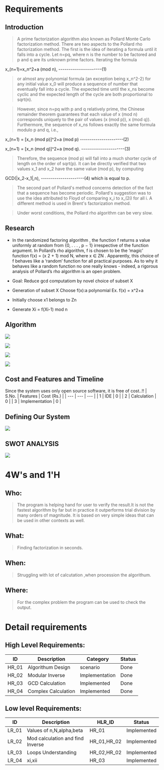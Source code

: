 
# Requirements
## Introduction
>A prime factorization algorithm also known as Pollard Monte Carlo factorization method. There are two aspects to the Pollard rho factorization method. The first is the idea of iterating a formula until it falls into a cycle. Let n=pq, where n is the number to be factored and p and q are its unknown prime factors. Iterating the formula

 x_(n+1)=x_n^2+a (mod n), ----------------------(1)
 
>or almost any polynomial formula (an exception being x_n^2-2) for any initial value x_0 will produce a sequence of number that eventually fall into a cycle. The expected time until the x_ns become cyclic and the expected length of the cycle are both proportional to sqrt(n).

>However, since n=pq with p and q relatively prime, the Chinese remainder theorem guarantees that each value of x (mod n) corresponds uniquely to the pair of values (x (mod p)), x (mod q)). Furthermore, the sequence of x_ns follows exactly the same formula modulo p and q, i.e.,

x_(n+1)	=	[x_n (mod p)]^2+a (mod p)	  ----------------------(2)

x_(n+1)	=	[x_n (mod q)]^2+a (mod q).	----------------------(3)

>Therefore, the sequence (mod p) will fall into a much shorter cycle of length on the order of sqrt(p). It can be directly verified that two values x_1 and x_2 have the same value (mod p), by computing

GCD(|x_2-x_1|,n), 	               ----------------------(4)
which is equal to p.

>The second part of Pollard's method concerns detection of the fact that a sequence has become periodic. Pollard's suggestion was to use the idea attributed to Floyd of comparing x_i to x_(2i) for all i. A different method is used in Brent's factorization method.

>Under worst conditions, the Pollard rho algorithm can be very slow. 

## Research

- In the randomized factoring algorithm , the function f returns a value uniformly at
random from {0, . . . , p − 1} irrespective of the function argument. In Pollard’s rho algorithm, f is chosen to
be the ‘magic’ function f(x) = (x
2 + 1) mod N, where x ∈ ZN . Apparently, this choice of f behaves like
a ‘random’ function for all practical purposes. As to why it behaves like a random function no one really
knows - indeed, a rigorous analysis of Pollard’s rho algorithm is an open problem.

- Goal: Reduce gcd computatiom by novel choice of subset X

- Generation of subset X
Choose f(x):a polynomial Ex. f(x) = x^2+a

- Initially choose x1 belongs to Zn

- Generate Xi = f(Xi-1) mod n

## Algorithm

![](https://github.com/pradhanamit/SDLC-Project/blob/main/1-Requirements/1.png)

![](https://github.com/pradhanamit/SDLC-Project/blob/main/1-Requirements/2.PNG)

![](https://github.com/pradhanamit/SDLC-Project/blob/main/1-Requirements/3.PNG)

![](https://github.com/pradhanamit/SDLC-Project/blob/main/1-Requirements/4.PNG)

## Cost and Features and Timeline

Since the system uses only open source software, it is free of cost..!!
| S.No. | Features | Cost (Rs.) |
| ---   | ---      |  ---       |
| 1 | IDE | 0 |
| 2 | Calculation | 0 |
| 3 | Implementation | 0 |

## Defining Our System
![](https://github.com/pradhanamit/SDLC-Project/blob/main/1-Requirements/5.png)
## SWOT ANALYSIS
![](https://github.com/pradhanamit/SDLC-Project/blob/main/1-Requirements/swot-file.jpg)

# 4W&#39;s and 1&#39;H

## Who:

>The program is helping hand for user to verify the result.It is not the fastest algorithm by far but in practice it outperforms trial division by many orders of magnitude. It is based on very simple ideas that can be used in other contexts as well.

## What:

>Finding factorization in seconds.

## When:

>Struggling with lot of calcutation ,when procession the algorithum.

## Where:

>For the complex problem the program can be used to check the output. 


# Detail requirements
## High Level Requirements:

|      ID          |Description                          |Category                         |Status                         |
|----------------|-------------------------------|-----------------------------|-----------------------------|
|HR_01|Algorithum Design |scenario|Done|
|HR_02|Modular Inverse |Implementation|Done|
|HR_03|GCD Calculation|Implemented|Done|
|HR_04|Complex Calculation |Implemented|Done|




##  Low level Requirements:
|      ID          |Description                          |  HLR_ID  |Status               |
|----------------|-------------------------------|----------|-----------------------------|
|LR_01|Values of n,N,alpha,beta|HR_01|Implemented|
|LR_02|Mod calculation and find Inverse|HR_01,HR_02|Implemented|
|LR_03|Loops Understanding|HR_02,HR_02|Implemented|
|LR_04|xi,xii|HR_03|Implemented|

